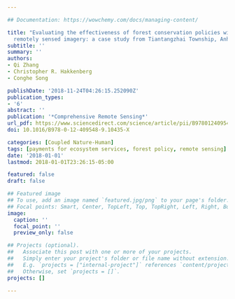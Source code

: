 ```yaml
---

## Documentation: https://wowchemy.com/docs/managing-content/

title: "Evaluating the effectiveness of forest conservation policies with multitemporal
  remotely sensed imagery: a case study from Tiantangzhai Township, Anhui, China"
subtitle: ''
summary: ''
authors:
- Qi Zhang
- Christopher R. Hakkenberg
- Conghe Song

publishDate: '2018-11-24T04:26:15.252090Z'
publication_types:
- '6'
abstract: ''
publication: '*Comprehensive Remote Sensing*'
url_pdf: https://www.sciencedirect.com/science/article/pii/B978012409548910435X
doi: 10.1016/B978-0-12-409548-9.10435-X

categories: [Coupled Nature-Human]
tags: [payments for ecosystem services, forest policy, remote sensing]
date: '2018-01-01'
lastmod: 2018-01-01T23:26:15-05:00

featured: false
draft: false

## Featured image
## To use, add an image named `featured.jpg/png` to your page's folder.
## Focal points: Smart, Center, TopLeft, Top, TopRight, Left, Right, BottomLeft, Bottom, BottomRight.
image:
  caption: ''
  focal_point: ''
  preview_only: false

## Projects (optional).
##   Associate this post with one or more of your projects.
##   Simply enter your project's folder or file name without extension.
##   E.g. `projects = ["internal-project"]` references `content/project/deep-learning/index.md`.
##   Otherwise, set `projects = []`.
projects: []

---
```

